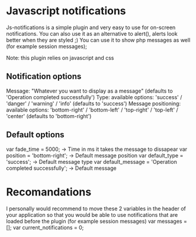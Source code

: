 Javascript notifications
===========================

Js-notifications is a simple plugin and very easy to use for on-screen notifications. You can also use it as an alternative to alert(), alerts look better when they are styled ;)
You can use it to show php messages as well (for example session messages);

Note: this plugin relies on javascript and css


Notification options
----------------------------

Message: "Whatever you want to display as a message" (defaults to 'Operation completed successfully')
Type: available options: 'success' / 'danger' / 'warning' / 'info' (defaults to 'success')
Message positioning: available options: 'bottom-right' / 'bottom-left' / 'top-right' / 'top-left' / 'center' (defaults to 'bottom-right')


Default options
----------------------------

var fade_time = 5000; -> Time in ms it takes the message to dissapear
var position = 'bottom-right'; -> Default message position
var default_type = 'success'; -> Default message type
var default_message = 'Operation completed successfully'; -> Default message


Recomandations
===========================

I personally would recommend to move these 2 variables in the header of your application so that you would be able to use notifications that are loaded before the plugin (for example session messages)
var messages = [];
var current_notifications = 0;